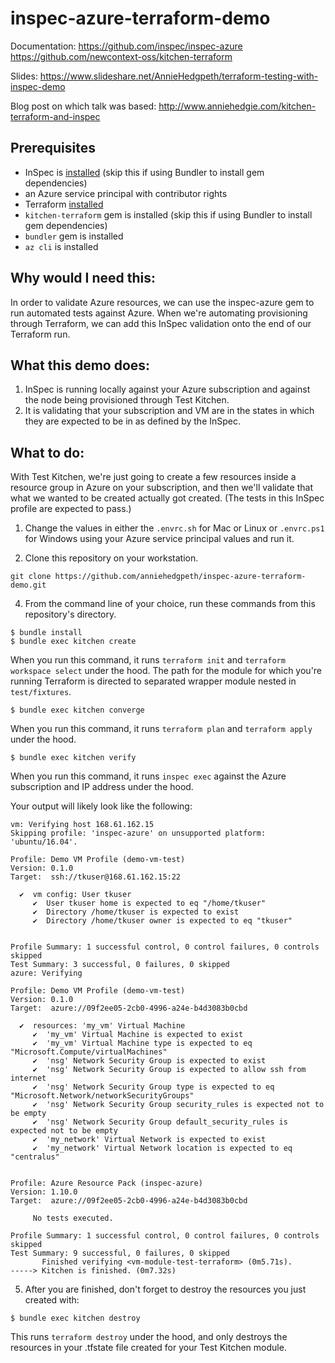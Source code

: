 # inspec-azure-terraform-demo

Documentation:
https://github.com/inspec/inspec-azure
https://github.com/newcontext-oss/kitchen-terraform

Slides:
https://www.slideshare.net/AnnieHedgpeth/terraform-testing-with-inspec-demo

Blog post on which talk was based:
http://www.anniehedgie.com/kitchen-terraform-and-inspec

## Prerequisites

 - InSpec is [installed](https://www.inspec.io/downloads/) (skip this if using Bundler to install gem dependencies)
 - an Azure service principal with contributor rights
 - Terraform [installed](https://www.terraform.io/downloads.html)
 - `kitchen-terraform` gem is installed (skip this if using Bundler to install gem dependencies)
 - `bundler` gem is installed
 - `az cli` is installed

## Why would I need this:
In order to validate Azure resources, we can use the inspec-azure gem to run automated tests against Azure. When we're automating provisioning through Terraform, we can add this InSpec validation onto the end of our Terraform run.

## What this demo does:

1. InSpec is running locally against your Azure subscription and against the node being provisioned through Test Kitchen.
2. It is validating that your subscription and VM are in the states in which they are expected to be in as defined by the InSpec.

## What to do:

With Test Kitchen, we're just going to create a few resources inside a resource group in Azure on  your subscription, and then we'll validate that what we wanted to be created actually got created. (The tests in this InSpec profile are expected to pass.)

1. Change the values in either the `.envrc.sh` for Mac or Linux or `.envrc.ps1` for Windows using your Azure service principal values and run it.

2. Clone this repository on your workstation.

```
git clone https://github.com/anniehedgpeth/inspec-azure-terraform-demo.git
```

4. From the command line of your choice, run these commands from this repository's directory.

```
$ bundle install
$ bundle exec kitchen create
```

When you run this command, it runs `terraform init` and `terraform workspace select` under the hood. The path for the module for which you're running Terraform is directed to separated wrapper module nested in `test/fixtures`.

```
$ bundle exec kitchen converge
```

When you run this command, it runs `terraform plan` and `terraform apply` under the hood.

```
$ bundle exec kitchen verify
```

When you run this command, it runs `inspec exec` against the Azure subscription and IP address under the hood.

Your output will likely look like the following:

```
vm: Verifying host 168.61.162.15
Skipping profile: 'inspec-azure' on unsupported platform: 'ubuntu/16.04'.

Profile: Demo VM Profile (demo-vm-test)
Version: 0.1.0
Target:  ssh://tkuser@168.61.162.15:22

  ✔  vm config: User tkuser
     ✔  User tkuser home is expected to eq "/home/tkuser"
     ✔  Directory /home/tkuser is expected to exist
     ✔  Directory /home/tkuser owner is expected to eq "tkuser"


Profile Summary: 1 successful control, 0 control failures, 0 controls skipped
Test Summary: 3 successful, 0 failures, 0 skipped
azure: Verifying

Profile: Demo VM Profile (demo-vm-test)
Version: 0.1.0
Target:  azure://09f2ee05-2cb0-4996-a24e-b4d3083b0cbd

  ✔  resources: 'my_vm' Virtual Machine
     ✔  'my_vm' Virtual Machine is expected to exist
     ✔  'my_vm' Virtual Machine type is expected to eq "Microsoft.Compute/virtualMachines"
     ✔  'nsg' Network Security Group is expected to exist
     ✔  'nsg' Network Security Group is expected to allow ssh from internet
     ✔  'nsg' Network Security Group type is expected to eq "Microsoft.Network/networkSecurityGroups"
     ✔  'nsg' Network Security Group security_rules is expected not to be empty
     ✔  'nsg' Network Security Group default_security_rules is expected not to be empty
     ✔  'my_network' Virtual Network is expected to exist
     ✔  'my_network' Virtual Network location is expected to eq "centralus"


Profile: Azure Resource Pack (inspec-azure)
Version: 1.10.0
Target:  azure://09f2ee05-2cb0-4996-a24e-b4d3083b0cbd

     No tests executed.

Profile Summary: 1 successful control, 0 control failures, 0 controls skipped
Test Summary: 9 successful, 0 failures, 0 skipped
       Finished verifying <vm-module-test-terraform> (0m5.71s).
-----> Kitchen is finished. (0m7.32s)
```

5. After you are finished, don't forget to destroy the resources you just created with:

```
$ bundle exec kitchen destroy
```

This runs `terraform destroy` under the hood, and only destroys the resources in your .tfstate file created for your Test Kitchen module.
